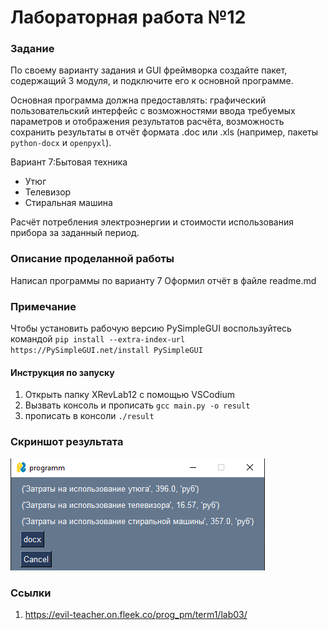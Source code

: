 # Лабораторная работа №12
### Задание
По своему варианту задания и GUI фреймворка создайте пакет, содержащий 3 модуля, и подключите его к основной программе. 

Основная программа должна предоставлять:
графический пользовательский интерфейс с возможностями ввода требуемых параметров и отображения результатов расчёта, возможность сохранить результаты в отчёт формата .doc или .xls (например, пакеты `python-docx` и `openpyxl`).

Вариант 7:Бытовая техника

* Утюг
* Телевизор
* Стиральная машина 

Расчёт потребления электроэнергии и стоимости использования прибора за заданный период.


### Описание проделанной работы
Написал программы по варианту 7
Оформил отчёт в файле readme.md
### Примечание
Чтобы установить рабочую версию PySimpleGUI воспользуйтесь командой `pip install --extra-index-url https://PySimpleGUI.net/install PySimpleGUI`
#### Инструкция по запуску
1. Открыть папку XRevLab12 с помощью VSCodium
2. Вызвать консоль и прописать `gcc main.py -o result` 
3. прописать в консоли `./result` 

### Скриншот результата
![](resul.png)

### Ссылки
1. https://evil-teacher.on.fleek.co/prog_pm/term1/lab03/